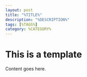 ```yaml
---
layout: post
title: "%TITLE%"
description: "%DESCRIPTION%"
tags: [%TAGS%]
category: %CATEGORY%
---
```


# This is a template

Content goes here.
